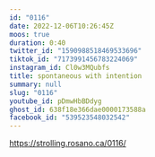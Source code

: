 ```yaml
---
id: "0116"
date: 2022-12-06T10:26:45Z
moos: true
duration: 0:40
twitter_id: "1590988518469533696"
tiktok_id: "7173991456783224069"
instagram_id: Cl0w3MQubfs
title: spontaneous with intention
summary: null
slug: "0116"
youtube_id: pDmwHbBDdyg
ghost_id: 638f18e366dae0000173588a
facebook_id: "539523548032542"
---
```

https://strolling.rosano.ca/0116/
